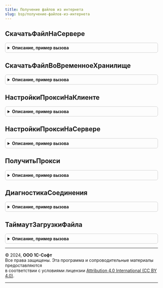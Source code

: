 ```yaml
---
title: Получение файлов из интернета
slug: bsp/получение-файлов-из-интернета
---
```



## СкачатьФайлНаСервере
<details style="margin: 1em 0; padding: 0.5em; border: 1px solid #ccc; border-radius: 6px;">

<summary style="font-weight: bold; cursor: pointer;">Описание, пример вызова</summary>

```bsl

// Получает файл из Интернета по протоколу HTTP(s), либо ftp и сохраняет его по указанному пути на сервере.
//
// Параметры:
//   URL                - Строка - url файла в формате [Протокол://]<Сервер>/<Путь к файлу на сервере>.
//   ПараметрыПолучения - см. ПолучениеФайловИзИнтернетаКлиентСервер.ПараметрыПолученияФайла
//   ЗаписыватьОшибку   - Булево - признак необходимости записи ошибки в журнал регистрации при получении файла.
//
// Возвращаемое значение:
//   Структура:
//      * Статус            - Булево - результат получения файла.
//      * Путь   - Строка   - путь к файлу на сервере, ключ используется только если статус Истина.
//      * СообщениеОбОшибке - Строка - сообщение об ошибке, если статус Ложь.
//      * Заголовки         - Соответствие - см. в синтакс-помощнике описание параметра Заголовки объекта HTTPОтвет.
//      * КодСостояния      - Число - добавляется при возникновении ошибки.
//                                    См. в синтакс-помощнике описание параметра КодСостояния объекта HTTPОтвет.
//
Функция СкачатьФайлНаСервере(Знач URL, ПараметрыПолучения = Неопределено, Знач ЗаписыватьОшибку = Истина) Экспорт
```

Пример вызова
```bsl
Результат = ПолучениеФайловИзИнтернета.СкачатьФайлНаСервере(URL, ПараметрыПолучения, ЗаписыватьОшибку);
```
</details>

## СкачатьФайлВоВременноеХранилище
<details style="margin: 1em 0; padding: 0.5em; border: 1px solid #ccc; border-radius: 6px;">

<summary style="font-weight: bold; cursor: pointer;">Описание, пример вызова</summary>

```bsl

// Получает файл из Интернета по протоколу HTTP(s), либо ftp и сохраняет его во временное хранилище.
// Примечание: после получения файла временное хранилище необходимо самостоятельно очистить
// при помощи метода УдалитьИзВременногоХранилища. Если этого не сделать, то файл будет находиться
// в памяти сервера до конца сеанса.
//
// Параметры:
//   URL                - Строка - url файла в формате [Протокол://]<Сервер>/<Путь к файлу на сервере>.
//   ПараметрыПолучения - см. ПолучениеФайловИзИнтернетаКлиентСервер.ПараметрыПолученияФайла.
//   ЗаписыватьОшибку   - Булево - признак необходимости записи ошибки в журнал регистрации при получении файла.
//
// Возвращаемое значение:
//   Структура:
//      * Статус            - Булево - результат получения файла.
//      * Путь              - Строка   - адрес временного хранилища с двоичными данными файла,
//                            ключ используется, только если статус Истина.
//      * СообщениеОбОшибке - Строка - сообщение об ошибке, если статус Ложь.
//      * Заголовки         - Соответствие - см. в синтакс-помощнике описание параметра Заголовки объекта HTTPОтвет.
//      * КодСостояния      - Число - добавляется при возникновении ошибки.
//                                    См. в синтакс-помощнике описание параметра КодСостояния объекта HTTPОтвет.
//
Функция СкачатьФайлВоВременноеХранилище(Знач URL, ПараметрыПолучения = Неопределено, Знач ЗаписыватьОшибку = Истина) Экспорт
```

Пример вызова
```bsl
Результат = ПолучениеФайловИзИнтернета.СкачатьФайлВоВременноеХранилище(URL, ПараметрыПолучения, ЗаписыватьОшибку);
```
</details>

## НастройкиПроксиНаКлиенте
<details style="margin: 1em 0; padding: 0.5em; border: 1px solid #ccc; border-radius: 6px;">

<summary style="font-weight: bold; cursor: pointer;">Описание, пример вызова</summary>

```bsl

// Возвращает настройку прокси-сервера для доступа в Интернет со стороны
// клиента для текущего пользователя.
//
// Возвращаемое значение:
//    Соответствие из КлючИЗначение:
//      * Ключ - Строка
//      * Значение - Произвольный
//    Ключи:
//      # ИспользоватьПрокси - Булево - использовать ли прокси-сервер.
//      # НеИспользоватьПроксиДляЛокальныхАдресов - Булево - использовать ли прокси-сервер для локальных адресов.
//      # ИспользоватьСистемныеНастройки - Булево - использовать ли системные настройки прокси-сервера.
//      # Сервер       - Строка - адрес прокси-сервера.
//      # Порт         - Число - порт прокси-сервера.
//      # Пользователь - Строка - имя пользователя для авторизации на прокси-сервере.
//      # Пароль       - Строка - пароль пользователя.
//
Функция НастройкиПроксиНаКлиенте() Экспорт
```

Пример вызова
```bsl
Результат = ПолучениеФайловИзИнтернета.НастройкиПроксиНаКлиенте() 
```
</details>

## НастройкиПроксиНаСервере
<details style="margin: 1em 0; padding: 0.5em; border: 1px solid #ccc; border-radius: 6px;">

<summary style="font-weight: bold; cursor: pointer;">Описание, пример вызова</summary>

```bsl

// Возвращает параметры настройки прокси-сервера на стороне сервера 1С:Предприятия.
//
// Возвращаемое значение:
//   Соответствие из КлючИЗначение:
//     * Ключ - Строка
//     * Значение - Произвольный
//    Ключи:
//      # ИспользоватьПрокси - Булево - использовать ли прокси-сервер.
//      # НеИспользоватьПроксиДляЛокальныхАдресов - Булево - использовать ли прокси-сервер для локальных адресов.
//      # ИспользоватьСистемныеНастройки - Булево - использовать ли системные настройки прокси-сервера.
//      # Сервер       - Строка - адрес прокси-сервера.
//      # Порт         - Число - порт прокси-сервера.
//      # Пользователь - Строка - имя пользователя для авторизации на прокси-сервере.
//      # Пароль       - Строка - пароль пользователя.
//
Функция НастройкиПроксиНаСервере() Экспорт
```

Пример вызова
```bsl
Результат = ПолучениеФайловИзИнтернета.НастройкиПроксиНаСервере() 
```
</details>

## ПолучитьПрокси
<details style="margin: 1em 0; padding: 0.5em; border: 1px solid #ccc; border-radius: 6px;">

<summary style="font-weight: bold; cursor: pointer;">Описание, пример вызова</summary>

```bsl

// Возвращает объект ИнтернетПрокси для доступа в Интернет.
// Допустимые протоколы для создания ИнтернетПрокси HTTP, https, ftp и ftps.
//
// Параметры:
//    URLИлиПротокол - Строка - url в формате [Протокол://]<Сервер>/<Путь к файлу на сервере>,
//                              либо идентификатор протокола (HTTP, ftp, ...).
//
// Возвращаемое значение:
//    ИнтернетПрокси - описывает параметры прокси-серверов для различных протоколов.
//                     Если не удалось распознать схему сетевой протокол,
//                     то будет создать прокси на основании протокола HTTP.
//
Функция ПолучитьПрокси(Знач URLИлиПротокол) Экспорт
```

Пример вызова
```bsl
Результат = ПолучениеФайловИзИнтернета.ПолучитьПрокси(URLИлиПротокол) 
```
</details>

## ДиагностикаСоединения
<details style="margin: 1em 0; padding: 0.5em; border: 1px solid #ccc; border-radius: 6px;">

<summary style="font-weight: bold; cursor: pointer;">Описание, пример вызова</summary>

```bsl

// Запускает диагностику сетевого ресурса.
// В модели сервиса возвращается только описание ошибки.
//
// Параметры:
//  URL - Строка - адрес URL ресурса, диагностику которого надо выполнить.
//  ЗаписыватьОшибку - Булево - признак необходимости записи ошибок в журнал регистрации.
//  ПроверятьДоставкуПакетов - Булево - включать в диагностику команду PING к требуемому ресурсу URL.
//  ТекстОшибки - Строка - исходный текст исключения.
//
// Возвращаемое значение:
//  Структура:
//    *  ОписаниеОшибки    - Строка - краткое описание ошибки.
//    *  ЖурналДиагностики - Строка - подробный журнал диагностики с техническими подробностями.
//
// Пример:
//	// Диагностика веб-сервиса адресного классификатора.
//	Результат = ПолучениеФайловИзИнтернета.ДиагностикаСоединения("https://api.orgaddress.1c.com/orgaddress/v1?wsdl");
//
//	ОписаниеОшибки    = Результат.ОписаниеОшибки;
//	ЖурналДиагностики = Результат.ЖурналДиагностики;
//
Функция ДиагностикаСоединения(URL, ЗаписыватьОшибку = Истина, ПроверятьДоставкуПакетов = Истина, ТекстОшибки = "") Экспорт
```

Пример вызова
```bsl
Результат = ПолучениеФайловИзИнтернета.ДиагностикаСоединения(URL, ЗаписыватьОшибку, ПроверятьДоставкуПакетов, ТекстОшибки);
```
</details>

## ТаймаутЗагрузкиФайла
<details style="margin: 1em 0; padding: 0.5em; border: 1px solid #ccc; border-radius: 6px;">

<summary style="font-weight: bold; cursor: pointer;">Описание, пример вызова</summary>

```bsl

// Определяет значение таймаута в секундах для загрузки файла в зависимости от размера этого файла.
// Если известен размер файла, то размер в мегабайтах * 128, иначе
// предельное время загрузки, но не более 43200.
// Минимальный таймаут - 30, это время необходимое для установки соединения.
//
// Параметры:
//  Размер - Число - размер файла в байтах.
//
// Возвращаемое значение:
//  Число
//
Функция ТаймаутЗагрузкиФайла(Размер) Экспорт
```

Пример вызова
```bsl
Результат = ПолучениеФайловИзИнтернета.ТаймаутЗагрузкиФайла(Размер) 
```
</details>

---

© 2024, **ООО 1С-Софт**  
Все права защищены. Эта программа и сопроводительные материалы предоставляются  
в соответствии с условиями лицензии [Attribution 4.0 International (CC BY 4.0)](https://creativecommons.org/licenses/by/4.0/legalcode).

---

